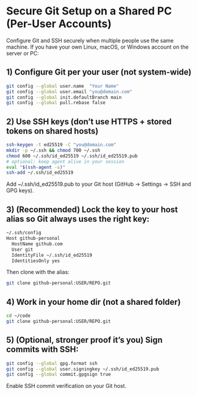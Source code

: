 # Secure Git Setup on a Shared PC (Per-User Accounts)
Configure Git and SSH securely when multiple people use the same machine. If you have your own Linux, macOS, or Windows account on the server or PC:

## 1) Configure Git per your user (not system-wide)
```bash
git config --global user.name  "Your Name"
git config --global user.email "you@domain.com"
git config --global init.defaultBranch main
git config --global pull.rebase false
```
## 2) Use SSH keys (don’t use HTTPS + stored tokens on shared hosts)
``` bash
ssh-keygen -t ed25519 -C "you@domain.com"
mkdir -p ~/.ssh && chmod 700 ~/.ssh
chmod 600 ~/.ssh/id_ed25519 ~/.ssh/id_ed25519.pub
# optional: keep agent alive in your session
eval "$(ssh-agent -s)"
ssh-add ~/.ssh/id_ed25519
```
Add ~/.ssh/id_ed25519.pub to your Git host (GitHub → Settings → SSH and GPG keys).

## 3) (Recommended) Lock the key to your host alias so Git always uses the right key:
``` bash
~/.ssh/config
Host github-personal
  HostName github.com
  User git
  IdentityFile ~/.ssh/id_ed25519
  IdentitiesOnly yes
```
Then clone with the alias:
``` bash
git clone github-personal:USER/REPO.git
```
## 4) Work in your home dir (not a shared folder)
``` bash
cd ~/code
git clone github-personal:USER/REPO.git
```
## 5) (Optional, stronger proof it’s you) Sign commits with SSH:
```bash
git config --global gpg.format ssh
git config --global user.signingkey ~/.ssh/id_ed25519.pub
git config --global commit.gpgsign true
```
Enable SSH commit verification on your Git host.
